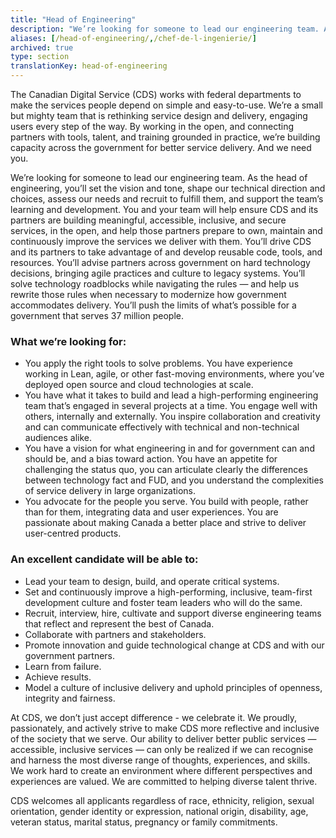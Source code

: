 ```yaml
---
title: "Head of Engineering"
description: "We’re looking for someone to lead our engineering team. As the head of engineering, you’ll set the vision and tone, shape our technical direction and choices, assess our needs and recruit to fulfill them, and support the team’s learning and development."
aliases: [/head-of-engineering/,/chef-de-l-ingenierie/]
archived: true
type: section
translationKey: head-of-engineering
---
```

The Canadian Digital Service (CDS) works with federal departments to make the services people depend on simple and easy-to-use. We’re a small but mighty team that is rethinking service design and delivery, engaging users every step of the way. By working in the open, and connecting partners with tools, talent, and training grounded in practice, we’re building capacity across the government for better service delivery. And we need you.

We’re looking for someone to lead our engineering team. As the head of engineering, you’ll set the vision and tone, shape our technical direction and choices, assess our needs and recruit to fulfill them, and support the team’s learning and development. You and your team will help ensure CDS and its partners are building meaningful, accessible, inclusive, and secure services, in the open, and help those partners prepare to own, maintain and continuously improve the services we deliver with them. You’ll drive CDS and its partners to take advantage of and develop reusable code, tools, and resources. You’ll advise partners across government on hard technology decisions, bringing agile practices and culture to legacy systems. You’ll solve technology roadblocks while navigating the rules — and help us rewrite those rules when necessary to modernize how government accommodates delivery. You’ll push the limits of what’s possible for a government that serves 37 million people.

### What we’re looking for:

* You apply the right tools to solve problems. You have experience working in Lean, agile, or other fast-moving environments, where you’ve deployed open source and cloud technologies at scale.
* You have what it takes to build and lead a high-performing engineering team that’s engaged in several projects at a time. You engage well with others, internally and externally. You inspire collaboration and creativity and can communicate effectively with technical and non-technical audiences alike.
* You have a vision for what engineering in and for government can and should be, and a bias toward action. You have an appetite for challenging the status quo, you can articulate clearly the differences between technology fact and FUD, and you understand the complexities of service delivery in large organizations.
* You advocate for the people you serve. You build with people, rather than for them, integrating data and user experiences. You are passionate about making Canada a better place and strive to deliver user-centred products.

### An excellent candidate will be able to:

* Lead your team to design, build, and operate critical systems.
* Set and continuously improve a high-performing, inclusive, team-first development culture and foster team leaders who will do the same.
* Recruit, interview, hire, cultivate and support diverse engineering teams that reflect and represent the best of Canada.
* Collaborate with partners and stakeholders.
* Promote innovation and guide technological change at CDS and with our government partners.
* Learn from failure.
* Achieve results.
* Model a culture of inclusive delivery and uphold principles of openness, integrity and fairness.

At CDS, we don’t just accept difference - we celebrate it. We proudly, passionately, and actively strive to make CDS more reflective and inclusive of the society that we serve. Our ability to deliver better public services — accessible, inclusive services — can only be realized if we can recognise and harness the most diverse range of thoughts, experiences, and skills. We work hard to create an environment where different perspectives and experiences are valued. We are committed to helping diverse talent thrive.

CDS welcomes all applicants regardless of race, ethnicity, religion, sexual orientation, gender identity or expression, national origin, disability, age, veteran status, marital status, pregnancy or family commitments.

